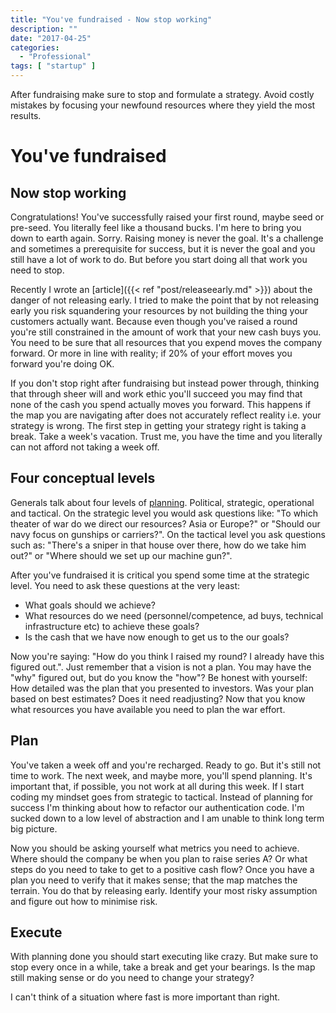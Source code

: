 ```yaml
---
title: "You've fundraised - Now stop working"
description: ""
date: "2017-04-25"
categories:
  - "Professional"
tags: [ "startup" ]
---
```


After fundraising make sure to stop and formulate a strategy. Avoid costly mistakes by focusing your newfound resources where they yield the most results.
<!--more-->

# You've fundraised  
## Now stop working
Congratulations! You've successfully raised your first round, maybe seed or pre-seed. You literally feel like a thousand bucks. I'm here to bring you down to earth again. Sorry. Raising money is never the goal. It's a challenge and sometimes a prerequisite for success, but it is never the goal and you still have a lot of work to do. But before you start doing all that work you need to stop.

Recently I wrote an [article]({{< ref "post/releaseearly.md" >}}) about the danger of not releasing early. I tried to make the point that by not releasing early you risk squandering your resources by not building the thing your customers actually want. Because even though you've raised a round you're still constrained in the amount of work that your new cash buys you. You need to be sure that all resources that you expend moves the company forward. Or more in line with reality; if 20% of your effort moves you forward you're doing OK.

If you don't stop right after fundraising but instead power through, thinking that through sheer will and work ethic you'll succeed you may find that none of the cash you spend actually moves you forward. This happens if the map you are navigating after does not accurately reflect reality i.e. your strategy is wrong. The first step in getting your strategy right is taking a break. Take a week's vacation. Trust me, you have the time and you literally can not afford not taking a week off.

## Four conceptual levels
Generals talk about four levels of [planning][]. Political, strategic, operational and tactical. On the strategic level you would ask questions like: "To which theater of war do we direct our resources? Asia or Europe?" or "Should our navy focus on gunships or carriers?". On the tactical level you ask questions such as: "There's a sniper in that house over there, how do we take him out?" or "Where should we set up our machine gun?".

After you've fundraised it is critical you spend some time at the strategic level. You need to ask these questions at the very least:

* What goals should we achieve?
* What resources do we need (personnel/competence, ad buys, technical infrastructure etc) to achieve these goals?
* Is the cash that we have now enough to get us to the our goals?

Now you're saying: "How do you think I raised my round? I already have this figured out.". Just remember that a vision is not a plan. You may have the "why" figured out, but do you know the "how"? Be honest with yourself: How detailed was the plan that you presented to investors. Was your plan based on best estimates? Does it need readjusting? Now that you know what resources you have available you need to plan the war effort.

## Plan
You've taken a week off and you're recharged. Ready to go. But it's still not time to work. The next week, and maybe more, you'll spend planning. It's important that, if possible, you not work at all during this week. If I start coding my mindset goes from strategic to tactical. Instead of planning for success I'm thinking about how to refactor our authentication code. I'm sucked down to a low level of abstraction and I am unable to think long term big picture.

Now you should be asking yourself what metrics you need to achieve. Where should the company be when you plan to raise series A? Or what steps do you need to take to get to a positive cash flow? Once you have a plan you need to verify that it makes sense; that the map matches the terrain. You do that by releasing early. Identify your most risky assumption and figure out how to minimise risk.

## Execute
With planning done you should start executing like crazy. But make sure to stop every once in a while, take a break and get your bearings. Is the map still making sense or do you need to change your strategy?

I can't think of a situation where fast is more important than right.

[planning]: http://www.esquire.com/news-politics/politics/news/a39985/four-levels-of-war/  "Four Levels of War"